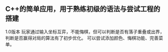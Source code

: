 C++的简单应用，用于熟练初级的语法与尝试工程的搭建
---------------------------------------------------
1.0版本
玩家通过输入坐标互弈，不能悔棋，但可以判断是否有落子重叠或出界，判断是否赢得对局的算法有了初步优化。
可以尝试添加颜色、悔棋功能、完善菜单。
